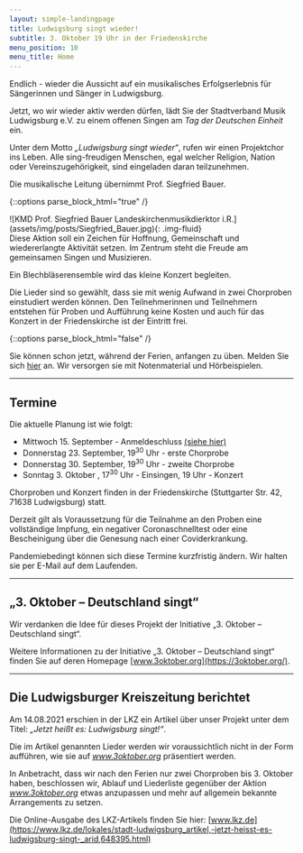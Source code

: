 ```yaml
---
layout: simple-landingpage
title: Ludwigsburg singt wieder!
subtitle: 3. Oktober 19 Uhr in der Friedenskirche
menu_position: 10
menu_title: Home
---
```

<span class="fs-2">E</span>ndlich - wieder die Aussicht auf ein musikalisches Erfolgserlebnis
für Sängerinnen und Sänger in Ludwigsburg.

Jetzt, wo wir wieder aktiv werden dürfen, lädt Sie der
Stadtverband Musik Ludwigsburg e.V.
zu einem offenen Singen am _Tag der Deutschen Einheit_ ein.

Unter dem Motto _„Ludwigsburg singt wieder“_, rufen wir einen
Projektchor ins Leben.
Alle sing-freudigen Menschen, egal welcher Religion,
Nation oder Vereinszugehörigkeit, sind eingeladen daran teilzunehmen.


Die musikalische Leitung übernimmt Prof. Siegfried Bauer.

{::options parse_block_html="true" /}
<div class="container">
<div class="row">
  <div class="col-sm-6 col-md-4 col-lg-3 px-5 px-sm-1">
  ![KMD Prof. Siegfried Bauer Landeskirchenmusikdierktor i.R.](assets/img/posts/Siegfried_Bauer.jpg){: .img-fluid}
  </div>
  <div class="col pl-0 pl-lg-2">
  Diese Aktion soll ein Zeichen für Hoffnung, Gemeinschaft und wiedererlangte Aktivität setzen. 
  Im Zentrum steht die Freude am gemeinsamen Singen und Musizieren.

Ein Blechbläserensemble wird das kleine Konzert begleiten.

Die Lieder sind so gewählt, dass sie mit wenig Aufwand
in zwei Chorproben einstudiert werden können.
Den Teilnehmerinnen und Teilnehmern entstehen für Proben und Aufführung keine Kosten und
auch für das Konzert in der Friedenskirche ist der Eintritt frei.
  </div>
</div>
</div>
{::options parse_block_html="false" /}

Sie können schon jetzt, während der Ferien, anfangen zu üben. Melden Sie sich
[hier](anmeldung.html)
an. Wir versorgen sie mit Notenmaterial und Hörbeispielen.

---
## Termine
Die aktuelle Planung ist wie folgt:

- Mittwoch 15. September - Anmeldeschluss [(siehe hier)](anmeldung.html)
- Donnerstag 23. September, 19<sup>30</sup> Uhr - erste Chorprobe
- Donnerstag 30. September, 19<sup>30</sup> Uhr - zweite Chorprobe
- Sonntag 3. Oktober , 17<sup>30</sup> Uhr - Einsingen, 19 Uhr - Konzert

Chorproben und Konzert finden in der Friedenskirche (Stuttgarter Str. 42, 71638 Ludwigsburg) statt.

Derzeit gilt als Voraussetzung für die Teilnahme an den Proben eine vollständige Impfung,
ein negativer Coronaschnelltest oder eine Bescheinigung über die Genesung
nach einer Coviderkrankung.

Pandemiebedingt können sich diese Termine kurzfristig ändern.
Wir halten sie per E-Mail auf dem Laufenden.

---
## „3. Oktober – Deutschland  singt“

Wir verdanken die Idee für dieses Projekt der Initiative „3. Oktober – Deutschland  singt“.

Weitere Informationen zu der Initiative „3. Oktober – Deutschland  singt“ finden Sie auf deren
Homepage [www.3oktober.org](https://3oktober.org/).

---
## Die Ludwigsburger Kreiszeitung berichtet

Am 14.08.2021 erschien in der LKZ ein Artikel über unser Projekt
unter dem Titel: _„Jetzt heißt es: Ludwigsburg singt!“_.

Die im Artikel genannten Lieder werden wir voraussichtlich nicht in
der Form aufführen, wie sie auf _www.3oktober.org_ präsentiert werden.

In Anbetracht, dass wir nach den Ferien nur zwei Chorproben bis 3. Oktober haben,
beschlossen wir, Ablauf und Liederliste gegenüber der Aktion _www.3oktober.org_
etwas anzupassen und mehr auf allgemein bekannte Arrangements zu setzen.

Die Online-Ausgabe des LKZ-Artikels finden Sie hier:
[www.lkz.de](https://www.lkz.de/lokales/stadt-ludwigsburg_artikel,-jetzt-heisst-es-ludwigsburg-singt-_arid,648395.html)


